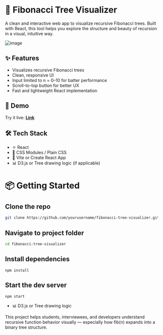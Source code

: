 # 🌲 Fibonacci Tree Visualizer

A clean and interactive web app to visualize recursive Fibonacci trees. Built with React, this tool helps you explore the structure and beauty of recursion in a visual, intuitive way.

![image](https://github.com/user-attachments/assets/a63ded9a-d2ab-4560-bbba-2609e52372ec)

## ✨ Features

- Visualizes recursive Fibonacci trees
- Clean, responsive UI
- Input limited to n = 0–10 for batter performance
- Scroll-to-top button for better UX
- Fast and lightweight React implementation

## 🚀 Demo

Try it live: **[Link](https://fibonacci-tree-visualizer.vercel.app/)**

## 🛠️ Tech Stack

- ⚛️ React
- 💅 CSS Modules / Plain CSS
- 📁 Vite or Create React App
- 📊 D3.js or Tree drawing logic (if applicable)

# 📦 Getting Started

## Clone the repo

```bash
git clone https://github.com/yourusername/fibonacci-tree-visualizer.git
```

## Navigate to project folder

```bash
cd fibonacci-tree-visualizer
```

## Install dependencies

```
npm install
```

## Start the dev server

```
npm start
```

- 📊 D3.js or Tree drawing logic

This project helps students, interviewees, and developers understand recursive function behavior visually — especially how fib(n) expands into a binary tree structure.

